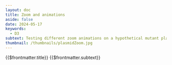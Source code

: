 ```yaml
---
layout: doc
title: Zoom and animations
aside: false
date: 2024-05-17
keywords:
  - D3
subtext: Testing different zoom animations on a hypothetical mutant plasmid library
thumbnail: /thumbnails/plasmidZoom.jpg
---
```


<FigureTitle>{{$frontmatter.title}}</FigureTitle>
<SubtitleHeader>{{$frontmatter.subtext}}</SubtitleHeader>
<D3PlotContainer>
<svg ref='svgContainer'></svg>
</D3PlotContainer>

<script setup>
import { ref, onMounted } from 'vue';
import * as d3 from 'd3';

const svgContainer = ref(null)
onMounted(() => {
  const width = 500;
  const height = 500;

  const svg = d3.select(svgContainer.value)
    .attr('preserveAspectRatio', "xMinYMin meet")
    .attr("viewBox", [0, 0, width, height]);

  const g = svg.append("g");

  const arcData = [];

  function generateArcs(numArcs) {
    const rows = Math.floor(Math.sqrt(numArcs));
    const cols = Math.ceil(numArcs / rows);
    const xSpacing = width / (cols + 1);
    const ySpacing = height / (rows + 1);
    const aminoAcids = ['A', 'R', 'N', 'D', 'C', 'Q', 'E', 'G', 'H', 'I', 'L', 'K', 'M', 'F', 'P', 'S', 'T', 'W', 'Y', 'V'];

    let count = 0;
    for (let i = 1; i <= rows; i++) {
      for (let j = 1; j <= cols; j++) {
        if (count >= numArcs) break;

        const x = j * xSpacing;
        const y = i * ySpacing;

        g.append("path")
          .attr("transform", `translate(${x},${y})`)
          .attr("fill", "currentColor")
          .attr("d", d3.arc()({
            innerRadius: 10,
            outerRadius: 7,
            startAngle: -Math.PI,
            endAngle: Math.PI
          }));

        const randomColor = d3.interpolateSpectral(d3.randomUniform()(0, 1));
        const arcGroup = g.append("g")
          .attr("transform", `translate(${x},${y})`);

        arcGroup.append("path")
          .attr("fill", randomColor)
          .attr("d", d3.arc()({
            innerRadius: 11,
            outerRadius: 6,
            startAngle: -Math.PI / 3,
            endAngle: Math.PI / 3
          }));

        // Generate random text
        const randomNumber = Math.floor(Math.random() * 476) + 25;
        const randomAminoAcid1 = aminoAcids[Math.floor(Math.random() * aminoAcids.length)];
        let randomAminoAcid2 = aminoAcids[Math.floor(Math.random() * aminoAcids.length)];
        while (randomAminoAcid2 === randomAminoAcid1) {
          randomAminoAcid2 = aminoAcids[Math.floor(Math.random() * aminoAcids.length)];
        }
        const randomText = `${randomAminoAcid1}${randomNumber}${randomAminoAcid2}`;

        // Append the random text
        arcGroup.append("text")
          .attr("text-anchor", "middle")
          .attr("dominant-baseline", "central")
          .attr("font-size", "4px")
          .attr("fill", "currentColor")
          .text(randomText);

        arcData.push([x, y, 30]);

        count++;
      }
    }
  }

  generateArcs(400);

  let currentTransform = [width / 2, height / 2, height];

  function transition() {
    const d = arcData[Math.floor(Math.random() * arcData.length)];
    const i = d3.interpolateZoom(currentTransform, [...d, d[2] * 10 + 1]);

    g.transition()
      .delay(250)
      .duration(i.duration)
      .attrTween("transform", () => t => transform(currentTransform = i(t)))
      .on("end", () => {
        // Zoom back out to the initial view
        const initialView = [width / 2, height / 2, height];
        const j = d3.interpolateZoom(currentTransform, initialView);

        g.transition()
          .delay(1000) // Delay before zooming back out
          .duration(j.duration)
          .attrTween("transform", () => t => transform(currentTransform = j(t)))
          .on("end", () => {
            // Pause for two seconds before zooming into the next arc
            setTimeout(transition, 2000);
          });
      });
  }

  function transform([x, y, r]) {
    return `
      translate(${width / 2}, ${height / 2})
      scale(${height / r })
      translate(${-x}, ${-y})
    `;
  }

  transition();
});
</script>
